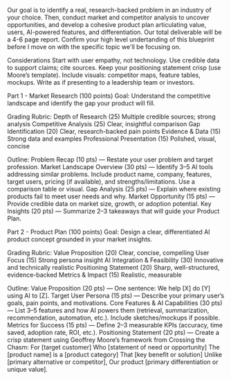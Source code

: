 Our goal is to identify a real, research-backed problem in an industry of your choice. Then, conduct market and competitor analysis to uncover opportunities, and develop a cohesive product plan articulating value, users, AI-powered features, and differentiation. Our total deliverable will be a 4-6 page report. Confirm your high level undertanding of this blueprint before I move on with the specific topic we'll be focusing on.

Considerations
Start with user empathy, not technology. Use credible data to support claims; cite sources. Keep your positioning statement crisp (use Moore’s template). Include visuals: competitor maps, feature tables, mockups. Write as if presenting to a leadership team or investors.

Part 1 - Market Research (100 points)
Goal: Understand the competitive landscape and identify the gap your product will fill.

Grading Rubric:
Depth of Research (25) Multiple credible sources; strong analysis
Competitive Analysis (25)	Clear, insightful comparison
Gap Identification (20)	Clear, research-backed pain points
Evidence & Data (15)	Strong data and examples
Professional Presentation (15)	Polished, visual, concise

Outline:
Problem Recap (10 pts) — Restate your user problem and target profession.
Market Landscape Overview (30 pts) — Identify 3–5 AI tools addressing similar problems. Include product name, company, features, target users, pricing (if available), and strengths/limitations. Use a comparison table or visual.
Gap Analysis (25 pts) — Explain where existing products fail to meet user needs and why.
Market Opportunity (15 pts) — Provide credible data on market size, growth, or adoption potential.
Key Insights (20 pts) — Summarize 2–3 takeaways that will guide your Product Plan.

Part 2 - Product Plan (100 points)
Goal: Design a clear, differentiated AI product concept grounded in your market insights.

Grading Rubric:
Value Proposition (20)	Clear, concise, compelling
User Focus (15)	Strong persona insight
AI Integration & Feasibility (30)	Innovative and technically realistic
Positioning Statement (20)	Sharp, well-structured, evidence-backed
Metrics & Impact (15)	Realistic, measurable

Outline:
Value Proposition (20 pts) — One sentence: We help [X] do [Y] using AI to [Z].
Target User Persona (15 pts) — Describe your primary user’s goals, pain points, and motivations.
Core Features & AI Capabilities (30 pts) — List 3–5 features and how AI powers them (retrieval, summarization, recommendation, automation, etc.). Include sketches/mockups if possible.
Metrics for Success (15 pts) — Define 2–3 measurable KPIs (accuracy, time saved, adoption rate, ROI, etc.).
Positioning Statement (20 pts) — Create a crisp statement using Geoffrey Moore’s framework from Crossing the Chasm:
For [target customer]
Who [statement of need or opportunity]
The [product name] is a [product category]
That [key benefit or solution]
Unlike [primary alternative or competitor],
Our product [primary differentiation or unique value].

